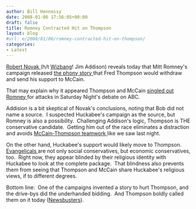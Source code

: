 ```yaml
---
author: Bill Hennessy
date: 2008-01-06 17:56:05+00:00
draft: false
title: Romney Contracted Hit on Thompson
layout: blog
#url: e/2008/01/06/romney-contracted-hit-on-thompson/
categories:
- Latest
---
```


[Robert Novak ](https://www.townhall.com/Columnists/RobertDNovak/2008/01/05/mitts_divided_strategy?page=2)(h/t [Wizbang](https://politics.wizbangblog.com/2008/01/06/romney-spreading-rumors.php)! Jim Addison) reveals today that Mitt Romney's campaign released [the phony story ](https://hennessysview.com/2008/01/03/the-thompson-hit/)that Fred Thompson would withdraw and send his support to McCain. 

That may explain why it appeared Thompson and McCain [singled out Romney ](https://apnews.myway.com/article/20080106/D8U0H56G0.html)for attacks in Saturday Night's debate on ABC.

Addision is a bit skeptical of Novak's conclusions, noting that Bob did not name a source.  I suspected Huckabee's campaign as the source, but Romney is also a possibility.  Challenging Addison's logic, Thompson is THE conservative candidate.  Getting him out of the race eliminates a distraction and avoids [McCain-Thompson teamwork ](https://abcnews.go.com/Politics/TheNote/story?id=3105288&page=1)like we saw last night. 

On the other hand, Huckabee's support would likely move to Thompson.  [Evangelicals ](https://apnews.myway.com/article/20080106/D8U0H5S00.html)are not only social conservatives, but economic conservatives, too.  Right now, they appear blinded by their religious identity with Huckabee to look at the complete package.  That blindness also prevents them from seeing that Thompson and McCain share Huckabee's religious views, if to different degrees. 

Bottom line:  One of the campaigns invented a story to hurt Thompson, and the drive-bys did the underhanded bidding.  And Thompson boldly called them on it today ([Newsbusters](https://newsbusters.org/blogs/mark-finkelstein/2008/01/06/fred-after-false-withdrawal-rumor-i-owe-media-nothing)).


